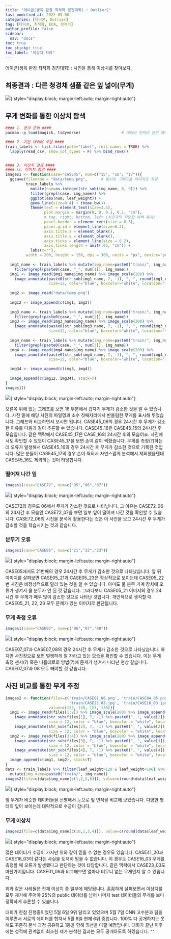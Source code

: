 ```yaml
---
title: "데이콘(생육 환경 최적화 경진대회) : Outlier2"
last_modified_at: 2022-05-08
categories: [데이콘, Outlier]
tag: [데이콘, 최적화, EDA, 전처리]
author_profile: false
sidebar:
  nav: "docs"
toc: true
toc_sticky: true
toc_label: "이상치 처리"
---
```

<div class="notice--success">
데이콘(생육 환경 최적화 경진대회) : 사진을 통해 이상치를 찾아보자.
</div>

## 최종결과 : 다른 청경채 샘플 같은 잎 넓이(무게)

![](https://raw.githubusercontent.com/cysics/cysics.github.io/master/_posts/2022-05-08-outlier2_files/figure-gfm/images.jpeg){:style="display:block; margin-left:auto; margin-right:auto"}

## 무게 변화를 통한 이상치 탐색

``` r
#### 1. 분석 준비 ####
pacman::p_load(magick, tidyverse)                  # 데이터 전처리 관련 패키지

#### 2. 기본 데이터 로딩 ####
train_labels <- list.files(path="label", full.names = TRUE) %>% 
  lapply(read_csv, show_col_types = F) %>% bind_rows()


#### 3. 이상치 점검 ####
#### 나. 이미지 점검 ####
images1 <- function(case="CASE45", num=c("15", "16", "17")){
  ggsave(filename = "data/temp.png",      # 임시로 그래프를 이미지로 저장
         train_labels %>% 
           mutate(num=as.integer(str_sub(img_name, 8, 9))) %>% 
           filter(grepl(case, img_name)) %>% 
           ggplot(aes(num, leaf_weight)) + 
           geom_line(size=0.4) + theme_bw()+ 
           theme(text = element_text(size=3.5),
                 plot.margin = margin(0, 0, 0.1, 0.1, "cm"), 
                 # top, right, bottom, left (사진과의 적당한 여백 유지)
                 panel.border = element_rect(size = 0.3),
                 panel.grid = element_line(size=0.2),
                 axis.title.x = element_blank(),
                 axis.title.y = element_blank(),
                 axis.ticks = element_line(size = 0.2),
                 axis.ticks.length = unit(.03, "cm")) +
           labs(x=""),
         width = 200, height = 150, dpi = 300, units = "px", device='png')
  
  img1_name <- train_labels %>% mutate(img_name=paste0("train/", img_name)) %>% 
    filter(grepl(paste0(case, "_", num[1]), img_name))
  img1 <- image_read(img1_name$img_name) %>% image_scale(200) %>% 
    image_annotate(paste0(str_sub(img1_name, 7, -1), ", ", round(img1_name$leaf_weight)), 
                   size=12, color="blue", boxcolor="white", location="+40+135")
  
  img2 <- image_read("data/temp.png")
  
  img12 <- image_append(c(img1, img2))
  
  img3_name <- train_labels %>% mutate(img_name=paste0("train/", img_name)) %>%
    filter(grepl(paste0(case, "_", num[2]), img_name))
  img3 <- image_read(img3_name$img_name) %>% image_scale(200) %>%
    image_annotate(paste0(str_sub(img3_name, 7, -1), ", ", round(img3_name$leaf_weight)),
                   size=12, color="blue", boxcolor="white", location="+40+135")
  
  img4_name <- train_labels %>% mutate(img_name=paste0("train/", img_name)) %>%
    filter(grepl(paste0(case, "_", num[3]), img_name))
  img4 <- image_read(img4_name$img_name) %>% image_scale(200) %>%
    image_annotate(paste0(str_sub(img4_name, 7, -1), ", ", round(img4_name$leaf_weight)),
                   size=12, color="blue", boxcolor="white", location="+40+135")
  
  img34 <- image_append(c(img3, img4))
  
  image_append(c(img12, img34), stack=T)
}
images1()
```

![](https://raw.githubusercontent.com/cysics/cysics.github.io/master/_posts/2022-05-08-outlier2_files/figure-gfm/EDA1-1.png){:style="display:block; margin-left:auto; margin-right:auto"}

오른쪽 위에 있는 그래프를 보면 16 부분에서 갑자기 무게가 감소한 것을 알
수 있습니다. 사진 밑에 해당 사진의 파일명과 소수 첫째자리에서 반올림한
무게를 표시해 두었습니다. 그래프와 비교하면서 보시면 됩니다.
CASE45\_06의 경우 24시간 후 무게가 감소한 이유를 다음과 같이 추론할 수
있습니다. CASE45\_16은 CASE45\_15의 24시간 후 모습입니다. 같은 맥락에서
CASE45\_17은 CASE\_16의 24시간 후의 모습이죠. 사진에서도 확인할 수
있듯이 CASE45\_17을 보면 손이 같이 찍혔습니다. 무게를 측정(?)하는데
오류가 발생해서 CASE45\_16의 경우 24시간 후 무게가 감소한 것으로 기록된
것입니다. 많은 분들이 CASE45\_17의 경우 손이 찍혀서 자연스럽게 분석에서
제외했을텐데 CASE45\_16도 제외하는 것이 타당합니다.

### 떨어져 나간 잎

``` r
images1(case="CASE72", num=c("05","06","07"))
```

![](https://raw.githubusercontent.com/cysics/cysics.github.io/master/_posts/2022-05-08-outlier2_files/figure-gfm/EDA2-1.png){:style="display:block; margin-left:auto; margin-right:auto"}

CASE72의 경우도 06에서 무게가 감소한 것으로 나타납니다. 그 이유는
CASE72\_06의 24시간 후 모습인 CASE72\_07을 보면 일부 잎이 떨어져 나간
것을 확인할 수 있습니다. CASE72\_06의 시진을 분석에 활용한다는 것은 이
사진을 보고 24시간 후 무게가 감소할 것을 학습시키는 것과 같습니다.

### 분무기 오류

``` r
images1(case="CASE05", num=c("21","22","23"))
```

![](https://raw.githubusercontent.com/cysics/cysics.github.io/master/_posts/2022-05-08-outlier2_files/figure-gfm/EDA3-1.png){:style="display:block; margin-left:auto; margin-right:auto"}

CASE05에서도 21번째의 경우 24시간 후 무게가 감소한 것으로 나타났습니다.
앞 뒤 이미지를 살펴보면 CASE05\_21과 CASE05\_23은 정상적으로 보이는데
CASE05\_22번 사진은 비정상적으로 말라 있는 것을 알 수 있습니다. 아마도
물 분무 기계 장치에 오류가 생겨서 물 분무가 안 된 것 같습니다.
그러다보니 CASE05\_21 이미지의 경우 24시간 후 무게가 매우 많이 감소한
것으로 나타난 것입니다. 개인적으로 생각할 때 CASE05\_21, 22, 23 모두
문제가 있는 이미지로 판단됩니다.

### 무게 측정 오류

``` r
images1(case="CASE07", num=c("06","07","08"))
```

![](https://raw.githubusercontent.com/cysics/cysics.github.io/master/_posts/2022-05-08-outlier2_files/figure-gfm/EDA4-1.png){:style="display:block; margin-left:auto; margin-right:auto"}

CASE07\_07과 CASE07\_08의 경우 24시간 후 무게가 감소한 것으로
나타났습니다. 하지만 사진장으로 보면 멀쩡하게 잘 자라고 있는 모습을
확인할 수 있습니다. 이는 무게 측정 센서(?) 혹은 나름대로의 방법(?)에
문제가 생겨서 나타난 현상 같습니다. CASE07\_07과 08 모두 빼야할 것
같습니다.

## 사진 비교를 통한 무게 추정

``` r
images2 <- function(files=c('train/CASE01_06.png', 'train/CASE04_05.png', 
                            'train/CASE23_03.jpg', 'train/CASE16_03.jpg'),
                   value=c(123, 130, 123, 130)){
  img1 <- image_read(files[1:2]) %>% image_scale(200) %>% image_append() %>% 
    image_annotate(str_sub(files[1], 7, -1) %>% paste0(", ", value[1]), 
                   size = 12, color = "blue", boxcolor = "white", location = "+40+135") %>% 
    image_annotate(str_sub(files[2], 7, -1) %>% paste0(", ", value[2]), 
                   size = 12, color = "blue", boxcolor = "white", location = "+240+135")
  img2 <- image_read(files[3:4]) %>% image_scale(200) %>% image_append() %>% 
    image_annotate(str_sub(files[3], 7, -1) %>% paste0(", ", value[3]), 
                   size = 12, color = "blue", boxcolor = "white", location = "+40+135") %>% 
    image_annotate(str_sub(files[4], 7, -1) %>% paste0(", ", value[4]), 
                   size = 12, color = "blue", boxcolor = "white", location = "+240+135")
  image_append(c(img1, img2), stack=T)
}
data <- train_labels %>% filter(leaf_weight>120 & leaf_weight<140) %>% 
  mutate(img_name=paste0("train/", img_name))
images2(file=c(data$img_name[c(1,2,5,6)]), value=c(round(data$leaf_weight[c(1,2,5,6)])))
```

![](https://raw.githubusercontent.com/cysics/cysics.github.io/master/_posts/2022-05-08-outlier2_files/figure-gfm/EDA5-1.png){:style="display:block; margin-left:auto; margin-right:auto"}

잎 무게가 비슷한 데이터들을 선별해서 눈으로 잎 면적을 비교해 보았습니다.
다양한 형태의 잎이 보이는데 대략적으로 수긍이 갑니다.

### 무게 이상치

``` r
images2(file=c(data$img_name[c(10,1,3,4)]), value=c(round(data$leaf_weight[c(10,1,3,4)])))
```

![](https://raw.githubusercontent.com/cysics/cysics.github.io/master/_posts/2022-05-08-outlier2_files/figure-gfm/EDA6-1.png){:style="display:block; margin-left:auto; margin-right:auto"}

많은 데이터가 수긍이 가지만 위와 같이 믿을 수 없는 경우도 있습니다.
CASE41\_20과 CASE16\_03이 같다는 사실을 도저히 믿을 수 없습니다. 이
경우도 CASE16\_03 무게를 측정할 때 오류가 발생했다고 판단하는 것이
타당합니다. 같은 맥락에서 CASE23\_03도 마찬가지입니다. CASE01\_06과
비교해보면 얼마나 터무니 없는 무게인지 알 수 있습니다.

위와 같은 사례들은 전체 이상치 중 일부에 해당됩니다. 꼼꼼하게 살펴보면서
이상치를 모두 제거해 주어야 25%의 public 데이터를 넘어 나머지 test
데이터들의 무게를 보다 정확하게 추론할 수 있습니다.

대회가 한참 진행중이었던 5월 6일 9위 달리고 있었으며 5월 7일 CNN 고수분과 팀을 이루면서 서로의 데이터를 합쳐서 5월 8일 현재 6위 중입니다. 100% 다 공개하지는 못해도 꾸준히 분석 과정 공유하고 1등을 향해 최선을 다할 예정입니다. 대회가 끝난 이후에는 성적에 관계없이 최소한 제가 분석한 결과는 모두 공개하도록 하겠습니다. ^^ 